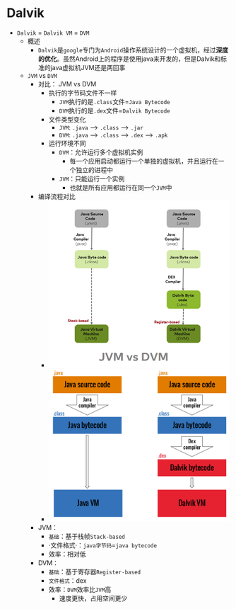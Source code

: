 # Dalvik

* `Dalvik` = `Dalvik VM` = `DVM`
  * 概述
    * `Dalvik`是`google`专门为`Android`操作系统设计的一个虚拟机，经过**深度的优化**。虽然Android上的程序是使用java来开发的，但是Dalvik和标准的java虚拟机JVM还是两回事
  * `JVM` vs `DVM`
    * 对比： JVM vs DVM
      * 执行的字节码文件不一样
        * `JVM`执行的是`.class`文件=`Java Bytecode`
        * `DVM`执行的是`.dex`文件=`Dalvik Bytecode`
      * 文件类型变化
        * `JVM`: `.java` –> `.class` –> `.jar`
        * `DVM`: `.java` –> `.class` –> `.dex` –> `.apk`
      * 运行环境不同
        * `DVM`：允许运行多个虚拟机实例
          * 每一个应用启动都运行一个单独的虚拟机，并且运行在一个独立的进程中
        * `JVM`：只能运行一个实例
          * 也就是所有应用都运行在同一个`JVM`中
    * 编译流程对比
      * ![jvm_vs_dvm_flow](../../../assets/img/jvm_vs_dvm_flow.png)
      * ![jvm_vs_dvm_compile](../../../assets/img/jvm_vs_dvm_compile.png)
    * JVM：
      * `基础`：基于栈帧`Stack-based`
      * ·文件格式·：`java字节码`=`java bytecode`
      * 效率：相对低
    * DVM：
      * `基础`：基于寄存器`Register-based`
      * `文件格式`：dex
      * 效率：`DVM`效率比`JVM`高
        * 速度更快，占用空间更少
